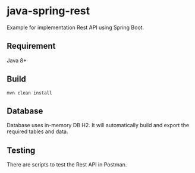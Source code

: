 # java-spring-rest
Example for implementation Rest API using Spring Boot.

## Requirement
Java 8+

## Build
`mvn clean install`

## Database
Database uses in-memory DB H2. It will automatically build and export the required tables and data.

## Testing
There are scripts to test the Rest API in Postman.